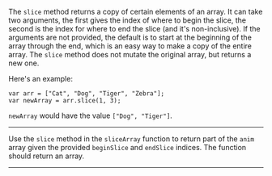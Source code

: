 <div class="challenge-instructions functional-programming"><div><section id="description">
<p>The <code>slice</code> method returns a copy of certain elements of an array. It can take two arguments, the first gives the index of where to begin the slice, the second is the index for where to end the slice (and it's non-inclusive). If the arguments are not provided, the default is to start at the beginning of the array through the end, which is an easy way to make a copy of the entire array. The <code>slice</code> method does not mutate the original array, but returns a new one.</p>
<p>Here's an example:</p>
<pre class="language-js"><code class="language-js"><span class="token keyword">var</span> arr <span class="token operator">=</span> <span class="token punctuation">[</span><span class="token string">"Cat"</span><span class="token punctuation">,</span> <span class="token string">"Dog"</span><span class="token punctuation">,</span> <span class="token string">"Tiger"</span><span class="token punctuation">,</span> <span class="token string">"Zebra"</span><span class="token punctuation">]</span><span class="token punctuation">;</span>
<span class="token keyword">var</span> newArray <span class="token operator">=</span> arr<span class="token punctuation">.</span><span class="token function">slice</span><span class="token punctuation">(</span><span class="token number">1</span><span class="token punctuation">,</span> <span class="token number">3</span><span class="token punctuation">)</span><span class="token punctuation">;</span>
</code></pre>
<p><code>newArray</code> would have the value <code>["Dog", "Tiger"]</code>.</p>
</section></div><hr/><div><section id="instructions">
<p>Use the <code>slice</code> method in the <code>sliceArray</code> function to return part of the <code>anim</code> array given the provided <code>beginSlice</code> and <code>endSlice</code> indices. The function should return an array.</p>
</section></div><hr/></div>